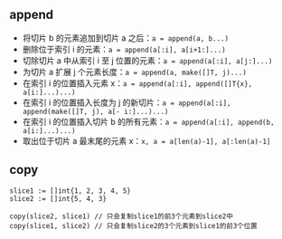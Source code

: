 


## append

- 将切片 b 的元素追加到切片 a 之后：`a = append(a, b...)`
- 删除位于索引 i 的元素：`a = append(a[:i], a[i+1:]...)`
- 切除切片 a 中从索引 i 至 j 位置的元素：`a = append(a[:i], a[j:]...)`
- 为切片 a 扩展 j 个元素长度：`a = append(a, make([]T, j)...)`
- 在索引 i 的位置插入元素 x：`a = append(a[:i], append([]T{x}, a[i:]...)...)`
- 在索引 i 的位置插入长度为 j 的新切片：`a = append(a[:i], append(make([]T, j), a[- i:]...)...)`
- 在索引 i 的位置插入切片 b 的所有元素：`a = append(a[:i], append(b, a[i:]...)...)`
- 取出位于切片 a 最末尾的元素 x：`x, a = a[len(a)-1], a[:len(a)-1]`

## copy

```
slice1 := []int{1, 2, 3, 4, 5} 
slice2 := []int{5, 4, 3} 

copy(slice2, slice1) // 只会复制slice1的前3个元素到slice2中 
copy(slice1, slice2) // 只会复制slice2的3个元素到slice1的前3个位置
```

